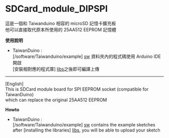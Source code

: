# SDCard_module_DIPSPI
這是一個和 Taiwanduino 相容的 microSD 記憶卡擴充板  
他可以直接取代原本所使用的 25AA512 EEPROM 記憶體

**使用說明**
* TaiwanDuino :   
 [/software/Taiwanduino/example] [sw] 資料夾內的程式碼使用 Arduino IDE 開啟  
 [安裝相對應的程式庫] [libs]之後即可編譯上傳  
 

  
***
  
[English]  
This is SDCard module board for SPI EEPROM socket (compatible for TaiwanDuino)  
which can replace the original 25AA512 EEPROM

**Howto**
* TaiwanDuino :  
 [/software/Taiwanduino/example] [sw] contains the example sketches  
 after [installing the libraries] [libs], you will be able to upload your sketch      
     
     
   [sw]: <https://github.com/dcadc/SDCard_module_DIPSPI/software/Taiwanduino>
   [libs]: <https://github.com/dcadc/SDCard_module_DIPSPI/software/Taiwanduino/README.md>
